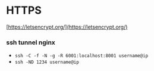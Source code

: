 # HTTPS

[https://letsencrypt.org/](https://letsencrypt.org/)

### ssh tunnel nginx
- `ssh -C -f -N -g -R 6001:localhost:8001 username@ip`
- `ssh -ND 1234 username@ip`
